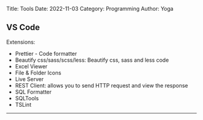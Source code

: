 Title: Tools
Date: 2022-11-03
Category: Programming
Author: Yoga

## VS Code

Extensions:

 - Prettier - Code formatter
 - Beautify css/sass/scss/less: Beautify css, sass and less code
 - Excel Viewer
 - File & Folder Icons
 - Live Server
 - REST Client: allows you to send HTTP request and view the response
 - SQL Formatter
 - SQLTools
 - TSLint

---

